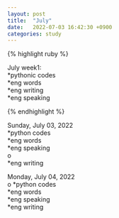 ```yaml
---
layout: post
title:  "July"
date:   2022-07-03 16:42:30 +0900
categories: study
---
```





{% highlight ruby %}


July week1:  
*pythonic codes  
*eng words  
*eng writing  
*eng speaking    

{% endhighlight %}


Sunday, July 03, 2022     
*python codes  
*eng words  
*eng speaking      
o  
*eng writing  


Monday, July 04, 2022     
o
*python codes  
*eng words  
*eng speaking        
*eng writing  



